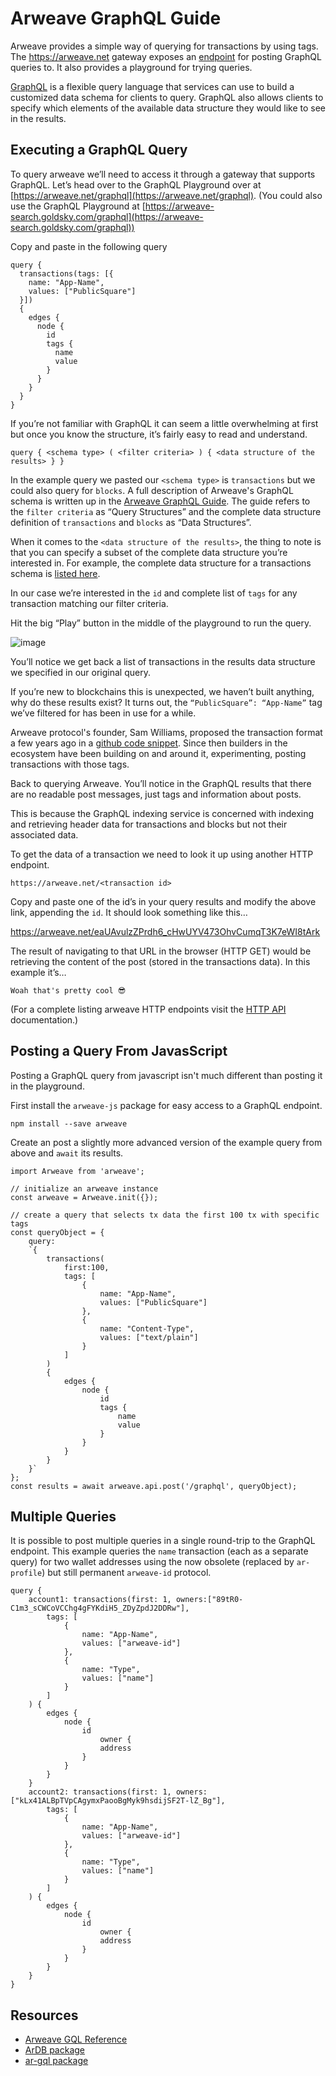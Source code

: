 # Arweave GraphQL Guide
Arweave provides a simple way of querying for transactions by using tags. The https://arweave.net gateway exposes an [endpoint](https://arweave.net/graphql) for posting GraphQL queries to. It also provides a playground for trying queries.

[GraphQL](https://graphql.org) is a flexible query language that services can use to build a customized data schema for clients to query. GraphQL also allows clients to specify which elements of the available data structure they would like to see in the results.

## Executing a GraphQL Query
To query arweave we’ll need to access it through a gateway that supports GraphQL. Let’s head over to the GraphQL Playground over at [https://arweave.net/graphql](https://arweave.net/graphql). (You could also use the GraphQL Playground at [https://arweave-search.goldsky.com/graphql](https://arweave-search.goldsky.com/graphql))

Copy and paste in the following query
```graphql:no-line-numbers
query {
  transactions(tags: [{
    name: "App-Name",
    values: ["PublicSquare"]
  }]) 
  {
    edges {
      node {
        id
        tags {
          name
          value
        }
      }
    }
  }
}
```

If you’re not familiar with GraphQL it can seem a little overwhelming at first but once you know the structure, it’s fairly easy to read and understand.

```text:no-line-numbers
query { <schema type> ( <filter criteria> ) { <data structure of the results> } }
```
In the example query we pasted our `<schema type>` is `transactions` but we could also query for `blocks`. A full description of Arweave's GraphQL schema is written up in the [Arweave GraphQL Guide](https://gql-guide.arweave.dev). The guide refers to the `filter criteria` as “Query Structures” and the complete data structure definition of `transactions` and `blocks` as “Data Structures”.

When it comes to the `<data structure of the results>`, the thing to note is that you can specify a subset of the complete data structure you’re interested in. For example, the complete data structure for a transactions schema is [listed here](https://gql-guide.arweave.dev/#full-data).

In our case we’re interested in the `id` and complete list of `tags` for any transaction matching our filter criteria.

Hit the big “Play” button in the middle of the playground to run the query.

![image](https://arweave.net/rYfVvFVKLFmmtXmf8KeTvsG8avUXMQ4qOBBTZRHqVU0)

You’ll notice we get back a list of transactions in the results data structure we specified in our original query.

If you’re new to blockchains this is unexpected, we haven’t built anything, why do these results exist? It turns out, the `“PublicSquare”: “App-Name”` tag we’ve filtered for has been in use for a while.

Arweave protocol's founder, Sam Williams, proposed the transaction format a few years ago in a [github code snippet](https://gist.github.com/samcamwilliams/811537f0a52b39057af1def9e61756b2). Since then builders in the ecosystem have been building on and around it, experimenting, posting transactions with those tags.

Back to querying Arweave. You’ll notice in the GraphQL results that there are no readable post messages, just tags and information about posts.

This is because the GraphQL indexing service is concerned with indexing and retrieving header data for transactions and blocks but not their associated data.

To get the data of a transaction we need to look it up using another HTTP endpoint.
```text:no-line-numbers
https://arweave.net/<transaction id>
```

Copy and paste one of the id’s in your query results and modify the above link, appending the `id`. It should look something like this…

https://arweave.net/eaUAvulzZPrdh6_cHwUYV473OhvCumqT3K7eWI8tArk

The result of navigating to that URL in the browser (HTTP GET) would be retrieving the content of the post (stored in the transactions data). In this example it’s…
```text:no-line-numbers
Woah that's pretty cool 😎
```
(For a complete listing arweave HTTP endpoints visit the [HTTP API](https://docs.arweave.org/developers/server/http-api) documentation.)

## Posting a Query From JavasScript
Posting a GraphQL query from javascript isn't much different than posting it in the playground.

First install the `arweave-js` package for easy access to a GraphQL endpoint.
```console:no-line-numbers
npm install --save arweave
```

Create an post a slightly more advanced version of the example query from above and `await` its results.
```js:no-line-numbers
import Arweave from 'arweave';

// initialize an arweave instance
const arweave = Arweave.init({});

// create a query that selects tx data the first 100 tx with specific tags
const queryObject = {
	query:
	`{
		transactions(
			first:100,
			tags: [
				{
					name: "App-Name",
					values: ["PublicSquare"]
				},
				{
					name: "Content-Type",
					values: ["text/plain"]
				}
			]
		) 
		{
			edges {
				node {
					id
					tags {
						name
						value
					}
				}
			}
		}
	}`
};
const results = await arweave.api.post('/graphql', queryObject);
```

## Multiple Queries
It is possible to post multiple queries in a single round-trip to the GraphQL endpoint. This example queries the `name` transaction (each as a separate query) for two wallet addresses using the now obsolete (replaced by `ar-profile`) but still permanent `arweave-id` protocol.
```graphql:no-line-numbers
query {
	account1: transactions(first: 1, owners:["89tR0-C1m3_sCWCoVCChg4gFYKdiH5_ZDyZpdJ2DDRw"],
		tags: [
			{
				name: "App-Name",
				values: ["arweave-id"]
			},
			{
				name: "Type",
				values: ["name"]
			}
		]
	) {
		edges {
			node {
				id
					owner {
					address
				}
			}
		}
	}
	account2: transactions(first: 1, owners:["kLx41ALBpTVpCAgymxPaooBgMyk9hsdijSF2T-lZ_Bg"],
		tags: [
			{
				name: "App-Name",
				values: ["arweave-id"]
			},
			{
				name: "Type",
				values: ["name"]
			}
		]
	) {
		edges {
			node {
				id
					owner {
					address
				}
			}
		}
	}
}
```


## Resources
* [Arweave GQL Reference](../references/graphql/gql.md)
* [ArDB package](../references/graphql/ardb.md)
* [ar-gql package](../references//graphql/ar-gql.md)

